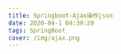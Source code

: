 ```yaml
---
title: Springboot-Ajax操作json
date: 2020-04-1 04:39:20
tags: SpringBoot
cover: /img/ajax.png
---
```


